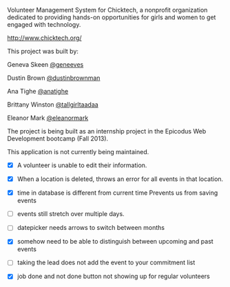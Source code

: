 Volunteer Management System for Chicktech, a nonprofit organization dedicated to providing hands-on opportunities for girls and women to get engaged with technology.

http://www.chicktech.org/

This project was built by:

Geneva Skeen     <a href="https://twitter.com/geneeves">@geneeves</a>

Dustin Brown     <a href="https://twitter.com/dustinbrownman">@dustinbrownman</a>

Ana Tighe        <a href="https://twitter.com/anatighe">@anatighe</a>

Brittany Winston <a href="https://twitter.com/tallgirltaadaa">@tallgirltaadaa</a>

Eleanor Mark     <a href="https://twitter.com/eleanormark">@eleanormark</a>

The project is being built as an internship project in the Epicodus Web Development bootcamp (Fall 2013).

This application is not currently being maintained.


- [x] A volunteer is unable to edit their information.
- [x] When a location is deleted, throws an error for all events in that location.
- [x] time in database is different from current time Prevents us from saving events
- [ ] events still stretch over multiple days.
- [ ] datepicker needs arrows to switch between months
- [x] somehow need to be able to distinguish between upcoming and past events 
- [ ] taking the lead does not add the event to your commitment list
- [x] job done and not done button not showing up for regular volunteers





